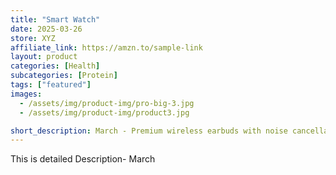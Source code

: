 ```yaml
---
title: "Smart Watch"
date: 2025-03-26
store: XYZ
affiliate_link: https://amzn.to/sample-link
layout: product
categories: [Health]
subcategories: [Protein]
tags: ["featured"]
images:
  - /assets/img/product-img/pro-big-3.jpg
  - /assets/img/product-img/product3.jpg

short_description: March - Premium wireless earbuds with noise cancellation and long battery life.
---
```


This is detailed Description- March
